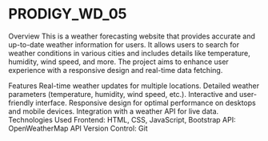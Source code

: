 # PRODIGY_WD_05
Overview
This is a weather forecasting website that provides accurate and up-to-date weather information for users. It allows users to search for weather conditions in various cities and includes details like temperature, humidity, wind speed, and more. The project aims to enhance user experience with a responsive design and real-time data fetching.

Features
Real-time weather updates for multiple locations.
Detailed weather parameters (temperature, humidity, wind speed, etc.).
Interactive and user-friendly interface.
Responsive design for optimal performance on desktops and mobile devices.
Integration with a weather API for live data.
Technologies Used
Frontend: HTML, CSS, JavaScript, Bootstrap
API: OpenWeatherMap API
Version Control: Git
